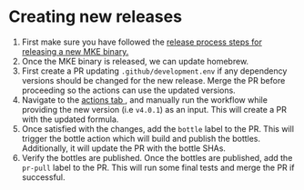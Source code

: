 # Creating new releases

1. First make sure you have followed the [release process steps for releasing a new MKE binary.](https://github.com/MirantisContainers/mke/blob/main/docs/dev/creating-a-release.md)
2. Once the MKE binary is released, we can update homebrew.
3. First create a PR updating `.github/development.env` if any dependency versions should be changed for the new release. Merge the PR before proceeding so the actions can use the updated versions.
4. Navigate to the [actions tab ](https://github.com/Mirantis/homebrew-tap/actions/workflows/update-homebrew.yml), and manually run the workflow while providing the new version (i.e `v4.0.1`) as an input. This will create a PR with the updated formula.
5. Once satisfied with the changes, add the `bottle` label to the PR. This will trigger the bottle action which will build and publish the bottles. Additionally, it will update the PR with the bottle SHAs.
6. Verify the bottles are published. Once the bottles are published, add the `pr-pull` label to the PR. This will run some final tests and merge the PR if successful.